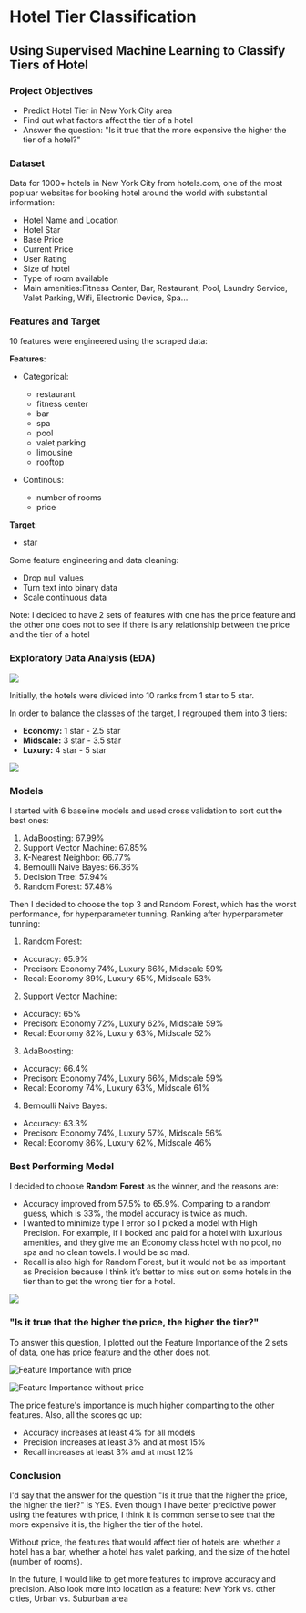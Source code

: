 # Hotel Tier Classification
## Using Supervised Machine Learning to Classify Tiers of Hotel

### Project Objectives
- Predict Hotel Tier in New York City area
- Find out what factors affect the tier of a hotel
- Answer the question: "Is it true that the more expensive the higher the tier of a hotel?"

### Dataset
Data for 1000+ hotels in New York City from hotels.com, one of the most popluar websites for booking hotel around the world with substantial information:
- Hotel Name and Location
- Hotel Star
- Base Price
- Current Price
- User Rating
- Size of hotel
- Type of room available
- Main amenities:Fitness Center, Bar, Restaurant, Pool, Laundry Service, Valet Parking, Wifi, Electronic Device, Spa...
    
### Features and Target
10 features were engineered using the scraped data:

**Features**:
- Categorical:
  - restaurant
  - fitness center
  - bar
  - spa
  - pool
  - valet parking
  - limousine
  - rooftop
  
- Continous:
  - number of rooms
  - price

**Target**:
  - star

Some feature engineering and data cleaning: 
- Drop null values
- Turn text into binary data
- Scale continuous data


Note: I decided to have 2 sets of features with one has the price feature and the other one does not to see if there is any relationship between the price and the tier of a hotel
    
### Exploratory Data Analysis (EDA)
![](Images/hotel_star.png)

Initially, the hotels were divided into 10 ranks from 1 star to 5 star.

In order to balance the classes of the target, I regrouped them into 3 tiers:
- **Economy:** 1 star - 2.5 star
- **Midscale:** 3 star - 3.5 star
- **Luxury:** 4 star - 5 star

![](Images/hotel_tier.png)

### Models
I started with 6 baseline models and used cross validation to sort out the best ones:
1. AdaBoosting: 67.99%
2. Support Vector Machine: 67.85%
3. K-Nearest Neighbor: 66.77%
4. Bernoulli Naive Bayes: 66.36%
5. Decision Tree: 57.94%
6. Random Forest: 57.48%

Then I decided to choose the top 3 and Random Forest, which has the worst performance, for hyperparameter tunning.
Ranking after hyperparameter tunning:
1. Random Forest: 
  - Accuracy: 65.9%
  - Precison: Economy 74%, Luxury 66%, Midscale 59%
  - Recal: Economy 89%, Luxury 65%, Midscale 53%
  
2. Support Vector Machine:
  - Accuracy: 65%
  - Precison: Economy 72%, Luxury 62%, Midscale 59%
  - Recal: Economy 82%, Luxury 63%, Midscale 52%
  
3. AdaBoosting:
  - Accuracy: 66.4%
  - Precison: Economy 74%, Luxury 66%, Midscale 59%
  - Recal: Economy 74%, Luxury 63%, Midscale 61%
  
4. Bernoulli Naive Bayes:
  - Accuracy: 63.3%
  - Precison: Economy 74%, Luxury 57%, Midscale 56%
  - Recal: Economy 86%, Luxury 62%, Midscale 46%
  
### Best Performing Model
I decided to choose **Random Forest** as the winner, and the reasons are:
- Accuracy improved from 57.5% to 65.9%. Comparing to a random guess, which is 33%, the model accuracy is twice as much.
- I wanted to minimize type I error so I picked a model with High Precision. For example, if I booked and paid for a hotel with luxurious amenities, and they give me an Economy class hotel with no pool, no spa and no clean towels. I would be so mad. 
- Recall is also high for Random Forest, but it would not be as important as Precision because I think it’s better to miss out on some hotels in the tier than to get the wrong tier for a hotel.

![](Images/RF_confusion_matrix.png)


### "Is it true that the higher the price, the higher the tier?"
To answer this question, I plotted out the Feature Importance of the 2 sets of data, one has price feature and the other does not.

  ![Feature Importance with price](Images/feature_importance_with_price.png)
  
  ![Feature Importance without price](Images/feature_importance_without_price.png)
  
The price feature's importance is much higher comparting to the other features. Also, all the scores go up:
- Accuracy increases at least 4% for all models
- Precision increases at least 3% and at most 15% 
- Recall increases at least 3% and at most 12%

### Conclusion

I'd say that the answer for the question "Is it true that the higher the price, the higher the tier?"  is YES. Even though I have better predictive power using the features with price, I think it is common sense to see that the more expensive it is, the higher the tier of the hotel. 

Without price, the features that would affect tier of hotels are: whether a hotel has a bar, whether a hotel has valet parking, and the size of the hotel (number of rooms).

In the future, I would like to get more features to improve accuracy and precision. Also look more into location as a feature: New York vs. other cities, Urban vs. Suburban area



  
 
  
  
  





    
 
  


